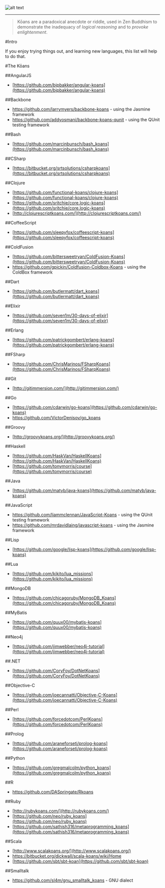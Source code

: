 ![alt text](koans.png "kōans")
________________________________

> Kōans are a paradoxical anecdote or riddle, used in Zen Buddhism to demonstrate the inadequacy of _logical reasoning_ and to _provoke enlightenment_. 

#Intro

If you enjoy trying things out, and learning new languages, this list will help to do that.

#The Kōans

##AngularJS
 - [https://github.com/bjpbakker/angular-koans](https://github.com/bjpbakker/angular-koans)

##Backbone
 - https://github.com/larrymyers/backbone-koans - using the Jasmine framework
 - https://github.com/addyosmani/backbone-koans-qunit - using the QUnit testing framework

##Bash
 - [https://github.com/marcinbunsch/bash_koans](https://github.com/marcinbunsch/bash_koans)

##CSharp
 - [https://bitbucket.org/srtsolutions/csharpkoans](https://bitbucket.org/srtsolutions/csharpkoans)

##Clojure
 - [https://github.com/functional-koans/clojure-koans](https://github.com/functional-koans/clojure-koans) 
 - [https://github.com/sritchie/core.logic-koans](https://github.com/sritchie/core.logic-koans)
 - [http://clojurescriptkoans.com/](http://clojurescriptkoans.com/)

##CoffeeScript
 - [https://github.com/sleepyfox/coffeescript-koans](https://github.com/sleepyfox/coffeescript-koans)

##ColdFusion
 - [https://github.com/bittersweetryan/ColdFusion-Koans](https://github.com/bittersweetryan/ColdFusion-Koans)
 - https://github.com/gpickin/Coldfusion-Coldbox-Koans - using the ColdBox framework

##Dart 
 - [https://github.com/butlermatt/dart_koans](https://github.com/butlermatt/dart_koans)

##Elixir 
 - [https://github.com/seven1m/30-days-of-elixir](https://github.com/seven1m/30-days-of-elixir)

##Erlang 
 - [https://github.com/patrickgombert/erlang-koans](https://github.com/patrickgombert/erlang-koans)

##FSharp
 - [https://github.com/ChrisMarinos/FSharpKoans](https://github.com/ChrisMarinos/FSharpKoans)

##Git
 - [http://gitimmersion.com/](http://gitimmersion.com/)

##Go
 - [https://github.com/cdarwin/go-koans](https://github.com/cdarwin/go-koans)
 - https://github.com/VictorDenisov/go_koans

##Groovy
 - [http://groovykoans.org/](http://groovykoans.org/)

##Haskell 
 - [https://github.com/HaskVan/HaskellKoans](https://github.com/HaskVan/HaskellKoans)
 - [https://github.com/tonymorris/course](https://github.com/tonymorris/course)

##Java 
 - [https://github.com/matyb/java-koans](https://github.com/matyb/java-koans)

##JavaScript
 - https://github.com/liammclennan/JavaScript-Koans - using the QUnit testing framework
 - https://github.com/mrdavidlaing/javascript-koans - using the Jasmine framework

##Lisp 
 - [https://github.com/google/lisp-koans](https://github.com/google/lisp-koans)

##Lua
 - [https://github.com/kikito/lua_missions](https://github.com/kikito/lua_missions)

##MongoDB
 - [https://github.com/chicagoruby/MongoDB_Koans](https://github.com/chicagoruby/MongoDB_Koans)

##MyBatis
 - [https://github.com/quux00/mybatis-koans](https://github.com/quux00/mybatis-koans)

##Neo4j
 - [https://github.com/jimwebber/neo4j-tutorial](https://github.com/jimwebber/neo4j-tutorial)

##.NET
 - [https://github.com/CoryFoy/DotNetKoans](https://github.com/CoryFoy/DotNetKoans)

##Objective-C 
 - [https://github.com/joecannatti/Objective-C-Koans](https://github.com/joecannatti/Objective-C-Koans)

##Perl
 - [https://github.com/forcedotcom/PerlKoans](https://github.com/forcedotcom/PerlKoans)

##Prolog
 - [https://github.com/araneforseti/prolog-koans](https://github.com/araneforseti/prolog-koans)

##Python
 - [https://github.com/gregmalcolm/python_koans](https://github.com/gregmalcolm/python_koans)

##R
 - https://github.com/DASpringate/Rkoans

##Ruby
 - [http://rubykoans.com/](http://rubykoans.com/)
 - [https://github.com/neo/ruby_koans](https://github.com/neo/ruby_koans)
 - [https://github.com/sathish316/metaprogramming_koans](https://github.com/sathish316/metaprogramming_koans)

##Scala
 - [http://www.scalakoans.org/](http://www.scalakoans.org/) 
 - https://bitbucket.org/dickwall/scala-koans/wiki/Home
 - [https://github.com/sbt/sbt-koan](https://github.com/sbt/sbt-koan)

##Smalltalk
 - https://github.com/sl4m/gnu_smalltalk_koans - GNU dialect
